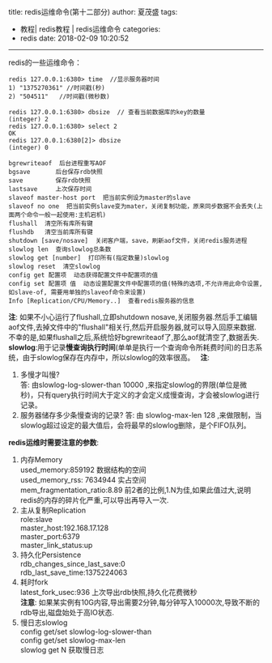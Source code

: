title: redis运维命令(第十二部分)
author: 夏茂盛
tags:
  - 教程| redis教程 | redis运维命令
categories:
  - redis
date: 2018-02-09 10:20:52
---
redis的一些运维命令：
~~~
redis 127.0.0.1:6380> time  //显示服务器时间
1) "1375270361" //时间戳(秒)
2) "504511"   //时间戳(微秒数)
~~~
~~~
redis 127.0.0.1:6380> dbsize  // 查看当前数据库的key的数量
(integer) 2
redis 127.0.0.1:6380> select 2
OK
redis 127.0.0.1:6380[2]> dbsize
(integer) 0
~~~
~~~
bgrewriteaof  后台进程重写AOF
bgsave       后台保存rdb快照
save         保存rdb快照
lastsave     上次保存时间
slaveof master-host port  把当前实例设为master的slave
slaveof no one  把当前实例slave变为mater，关闭复制功能，原来同步数据不会丢失(上面两个命令一般一起使用:主机宕机)
flushall  清空所有库所有键 
flushdb   清空当前库所有键
shutdown [save/nosave]  关闭客户端，save，刷新aof文件，关闭redis服务进程
slowlog len  查询slowlog总条数
slowlog get [number]  打印所有(指定数量)slowlog
slowlog reset  清空slowlog
config get 配置项  动态获得配置文件中配置项的值
config set 配置项 值  动态设置配置文件中配置项的值(特殊的选项,不允许用此命令设置,如slave-of, 需要用单独的slaveof命令来设置)
Info [Replication/CPU/Memory..]  查看redis服务器的信息
~~~
**注**: 如果不小心运行了flushall,立即shutdown nosave,关闭服务器.然后手工编辑aof文件,去掉文件中的"flushall"相关行,然后开启服务器,就可以导入回原来数据.  
不幸的是,如果flushall之后,系统恰好bgrewriteaof了,那么aof就清空了,数据丢失.   
**slowlog**:用于记录**慢查询执行时间**(单单是执行一个查询命令所耗费时间)的日志系统，由于slowlog保存在内存中，所以slowlog的效率很高。  
**注**:
1. 多慢才叫慢?   
答: 由slowlog-log-slower-than 10000 ,来指定slowlog的界限(单位是微秒)，只有query执行时间大于定义的才会定义成慢查询，才会被slowlog进行记录。
2. 服务器储存多少条慢查询的记录?
答: 由 slowlog-max-len 128 ,来做限制，当slowlog超过设定的最大值后，会将最早的slowlog删除，是个FIFO队列。

**redis运维时需要注意的参数**:
1. 内存Memory  
used_memory:859192  数据结构的空间  
used_memory_rss: 7634944 实占空间  
mem_fragmentation_ratio:8.89 前2者的比例,1.N为佳,如果此值过大,说明redis的内存的碎片化严重,可以导出再导入一次.
2. 主从复制Replication   
role:slave  
master_host:192.168.17.128  
master_port:6379  
master_link_status:up  
3. 持久化Persistence  
rdb_changes_since_last_save:0  
rdb_last_save_time:1375224063  
4. 耗时fork  
latest_fork_usec:936  上次导出rdb快照,持久化花费微秒  
**注意**: 如果某实例有10G内容,导出需要2分钟,每分钟写入10000次,导致不断的rdb导出,磁盘始处于高IO状态.
5. 慢日志slowlog  
config get/set slowlog-log-slower-than  
config get/set slowlog-max-len   
slowlog get N 获取慢日志